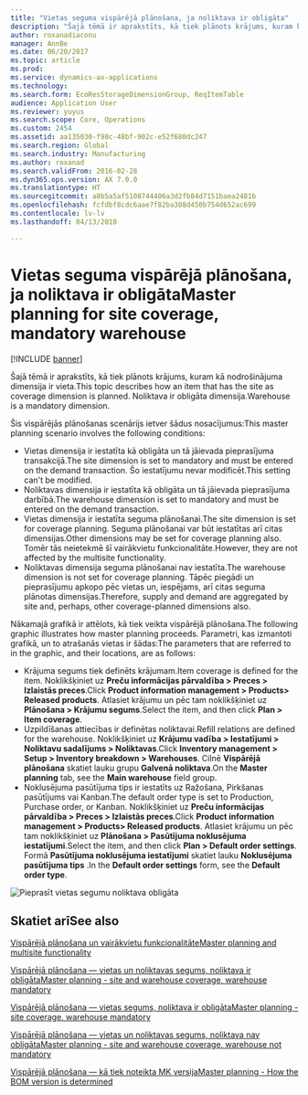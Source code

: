 ```yaml
---
title: "Vietas seguma vispārējā plānošana, ja noliktava ir obligāta"
description: "Šajā tēmā ir aprakstīts, kā tiek plānots krājums, kuram kā nodrošinājuma dimensija ir vieta. Noliktava ir obligāta dimensija."
author: roxanadiaconu
manager: AnnBe
ms.date: 06/20/2017
ms.topic: article
ms.prod: 
ms.service: dynamics-ax-applications
ms.technology: 
ms.search.form: EcoResStorageDimensionGroup, ReqItemTable
audience: Application User
ms.reviewer: yuyus
ms.search.scope: Core, Operations
ms.custom: 2454
ms.assetid: aa135030-f98c-48bf-902c-e52f680dc247
ms.search.region: Global
ms.search.industry: Manufacturing
ms.author: roxanad
ms.search.validFrom: 2016-02-28
ms.dyn365.ops.version: AX 7.0.0
ms.translationtype: HT
ms.sourcegitcommit: a8b5a5af5108744406a3d2fb84d7151baea2481b
ms.openlocfilehash: fcfdbf8cdc6aae7f82ba308d450b754d652ac699
ms.contentlocale: lv-lv
ms.lasthandoff: 04/13/2018

---
```


# <a name="master-planning-for-site-coverage-mandatory-warehouse"></a><span data-ttu-id="bdf3c-104">Vietas seguma vispārējā plānošana, ja noliktava ir obligāta</span><span class="sxs-lookup"><span data-stu-id="bdf3c-104">Master planning for site coverage, mandatory warehouse</span></span>

[!INCLUDE [banner](../includes/banner.md)]

<span data-ttu-id="bdf3c-105">Šajā tēmā ir aprakstīts, kā tiek plānots krājums, kuram kā nodrošinājuma dimensija ir vieta.</span><span class="sxs-lookup"><span data-stu-id="bdf3c-105">This topic describes how an item that has the site as coverage dimension is planned.</span></span> <span data-ttu-id="bdf3c-106">Noliktava ir obligāta dimensija.</span><span class="sxs-lookup"><span data-stu-id="bdf3c-106">Warehouse is a mandatory dimension.</span></span>

<span data-ttu-id="bdf3c-107">Šis vispārējās plānošanas scenārijs ietver šādus nosacījumus:</span><span class="sxs-lookup"><span data-stu-id="bdf3c-107">This master planning scenario involves the following conditions:</span></span>

-   <span data-ttu-id="bdf3c-108">Vietas dimensija ir iestatīta kā obligāta un tā jāievada pieprasījuma transakcijā.</span><span class="sxs-lookup"><span data-stu-id="bdf3c-108">The site dimension is set to mandatory and must be entered on the demand transaction.</span></span> <span data-ttu-id="bdf3c-109">Šo iestatījumu nevar modificēt.</span><span class="sxs-lookup"><span data-stu-id="bdf3c-109">This setting can't be modified.</span></span>
-   <span data-ttu-id="bdf3c-110">Noliktavas dimensija ir iestatīta kā obligāta un tā jāievada pieprasījuma darbībā.</span><span class="sxs-lookup"><span data-stu-id="bdf3c-110">The warehouse dimension is set to mandatory and must be entered on the demand transaction.</span></span>
-   <span data-ttu-id="bdf3c-111">Vietas dimensija ir iestatīta seguma plānošanai.</span><span class="sxs-lookup"><span data-stu-id="bdf3c-111">The site dimension is set for coverage planning.</span></span> <span data-ttu-id="bdf3c-112">Seguma plānošanai var būt iestatītas arī citas dimensijas.</span><span class="sxs-lookup"><span data-stu-id="bdf3c-112">Other dimensions may be set for coverage planning also.</span></span> <span data-ttu-id="bdf3c-113">Tomēr tās neietekmē šī vairākvietu funkcionalitāte.</span><span class="sxs-lookup"><span data-stu-id="bdf3c-113">However, they are not affected by the multisite functionality.</span></span>
-   <span data-ttu-id="bdf3c-114">Noliktavas dimensija seguma plānošanai nav iestatīta.</span><span class="sxs-lookup"><span data-stu-id="bdf3c-114">The warehouse dimension is not set for coverage planning.</span></span> <span data-ttu-id="bdf3c-115">Tāpēc piegādi un pieprasījumu apkopo pēc vietas un, iespējams, arī citas seguma plānotas dimensijas.</span><span class="sxs-lookup"><span data-stu-id="bdf3c-115">Therefore, supply and demand are aggregated by site and, perhaps, other coverage-planned dimensions also.</span></span>

<span data-ttu-id="bdf3c-116">Nākamajā grafikā ir attēlots, kā tiek veikta vispārējā plānošana.</span><span class="sxs-lookup"><span data-stu-id="bdf3c-116">The following graphic illustrates how master planning proceeds.</span></span> <span data-ttu-id="bdf3c-117">Parametri, kas izmantoti grafikā, un to atrašanās vietas ir šādas:</span><span class="sxs-lookup"><span data-stu-id="bdf3c-117">The parameters that are referred to in the graphic, and their locations, are as follows:</span></span>
-   <span data-ttu-id="bdf3c-118">Krājuma segums tiek definēts krājumam.</span><span class="sxs-lookup"><span data-stu-id="bdf3c-118">Item coverage is defined for the item.</span></span> <span data-ttu-id="bdf3c-119">Noklikšķiniet uz **Preču informācijas pārvaldība &gt; Preces &gt; Izlaistās preces**.</span><span class="sxs-lookup"><span data-stu-id="bdf3c-119">Click **Product information management &gt; Products&gt; Released products**.</span></span> <span data-ttu-id="bdf3c-120">Atlasiet krājumu un pēc tam noklikšķiniet uz **Plānošana &gt; Krājumu segums**.</span><span class="sxs-lookup"><span data-stu-id="bdf3c-120">Select the item, and then click **Plan &gt; Item coverage**.</span></span>
-   <span data-ttu-id="bdf3c-121">Uzpildīšanas attiecības ir definētas noliktavai.</span><span class="sxs-lookup"><span data-stu-id="bdf3c-121">Refill relations are defined for the warehouse.</span></span> <span data-ttu-id="bdf3c-122">Noklikšķiniet uz **Krājumu vadība &gt; Iestatījumi &gt; Noliktavu sadalījums &gt; Noliktavas**.</span><span class="sxs-lookup"><span data-stu-id="bdf3c-122">Click **Inventory management &gt; Setup &gt; Inventory breakdown &gt; Warehouses**.</span></span> <span data-ttu-id="bdf3c-123">Cilnē **Vispārējā plānošana** skatiet lauku grupu **Galvenā noliktava**.</span><span class="sxs-lookup"><span data-stu-id="bdf3c-123">On the **Master planning** tab, see the **Main warehouse** field group.</span></span>
-   <span data-ttu-id="bdf3c-124">Noklusējuma pasūtījuma tips ir iestatīts uz Ražošana, Pirkšanas pasūtījums vai Kanban.</span><span class="sxs-lookup"><span data-stu-id="bdf3c-124">The default order type is set to Production, Purchase order, or Kanban.</span></span> <span data-ttu-id="bdf3c-125">Noklikšķiniet uz **Preču informācijas pārvaldība &gt; Preces &gt; Izlaistās preces**.</span><span class="sxs-lookup"><span data-stu-id="bdf3c-125">Click **Product information management &gt; Products&gt; Released products**.</span></span> <span data-ttu-id="bdf3c-126">Atlasiet krājumu un pēc tam noklikšķiniet uz **Plānošana &gt; Pasūtījuma noklusējuma iestatījumi**.</span><span class="sxs-lookup"><span data-stu-id="bdf3c-126">Select the item, and then click **Plan &gt; Default order settings**.</span></span> <span data-ttu-id="bdf3c-127">Formā **Pasūtījuma noklusējuma iestatījumi** skatiet lauku **Noklusējuma pasūtījuma tips** .</span><span class="sxs-lookup"><span data-stu-id="bdf3c-127">In the **Default order settings** form, see the **Default order type**.</span></span>

![Pieprasīt vietas segumu noliktava obligāta](./media/multisitedemandexplosionscenarioforsitecoveragewarehousemandatory.jpg)



<a name="see-also"></a><span data-ttu-id="bdf3c-129">Skatiet arī</span><span class="sxs-lookup"><span data-stu-id="bdf3c-129">See also</span></span>
--------

[<span data-ttu-id="bdf3c-130">Vispārējā plānošana un vairākvietu funkcionalitāte</span><span class="sxs-lookup"><span data-stu-id="bdf3c-130">Master planning and multisite functionality</span></span>](master-plan-multisite-functionality.md)

[<span data-ttu-id="bdf3c-131">Vispārējā plānošana — vietas un noliktavas segums, noliktava ir obligāta</span><span class="sxs-lookup"><span data-stu-id="bdf3c-131">Master planning - site and warehouse coverage, warehouse mandatory</span></span>](master-plan-site-warehouse-coverage-warehouse-mandatory.md)

[<span data-ttu-id="bdf3c-132">Vispārējā plānošana — vietas segums, noliktava ir obligāta</span><span class="sxs-lookup"><span data-stu-id="bdf3c-132">Master planning - site coverage. warehouse mandatory</span></span>](master-plan-site-coverage-warehouse-mandatory.md)

[<span data-ttu-id="bdf3c-133">Vispārējā plānošana — vietas un noliktavas segums, noliktava nav obligāta</span><span class="sxs-lookup"><span data-stu-id="bdf3c-133">Master planning - site and warehouse coverage, warehouse not mandatory</span></span>](master-plan-site-warehouse-coverage-warehouse-not-mandatory.md)

[<span data-ttu-id="bdf3c-134">Vispārējā plānošana — kā tiek noteikta MK versija</span><span class="sxs-lookup"><span data-stu-id="bdf3c-134">Master planning - How the BOM version is determined</span></span>](master-plan-bom-version-determined.md)




